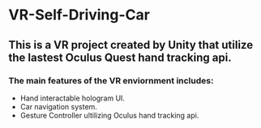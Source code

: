 # VR-Self-Driving-Car
## This is a VR project created by Unity that utilize the lastest Oculus Quest hand tracking api.

### The main features of the VR enviornment includes:
* Hand interactable hologram UI.
* Car navigation system.
* Gesture Controller ultilizing Oculus hand tracking api.
